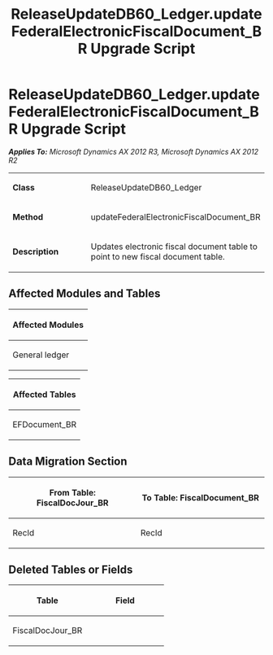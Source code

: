 ﻿---
title: ReleaseUpdateDB60_Ledger.updateFederalElectronicFiscalDocument_BR Upgrade Script
TOCTitle: ReleaseUpdateDB60_Ledger.updateFederalElectronicFiscalDocument_BR Upgrade Script
ms:assetid: 49e1fbf8-f78c-e644-ec60-4ae81dbd5be3
ms:mtpsurl: https://msdn.microsoft.com/en-us/library/JJ685357(v=AX.60)
ms:contentKeyID: 49708061
ms.date: 05/18/2015
mtps_version: v=AX.60
---

# ReleaseUpdateDB60\_Ledger.updateFederalElectronicFiscalDocument\_BR Upgrade Script 


_**Applies To:** Microsoft Dynamics AX 2012 R3, Microsoft Dynamics AX 2012 R2_

<table>
<colgroup>
<col style="width: 50%" />
<col style="width: 50%" />
</colgroup>
<tbody>
<tr class="odd">
<td><p><strong>Class</strong></p></td>
<td><p>ReleaseUpdateDB60_Ledger</p></td>
</tr>
<tr class="even">
<td><p><strong>Method</strong></p></td>
<td><p>updateFederalElectronicFiscalDocument_BR</p></td>
</tr>
<tr class="odd">
<td><p><strong>Description</strong></p></td>
<td><p>Updates electronic fiscal document table to point to new fiscal document table.</p></td>
</tr>
</tbody>
</table>


## Affected Modules and Tables

<table>
<colgroup>
<col style="width: 100%" />
</colgroup>
<thead>
<tr class="header">
<th><p>Affected Modules</p></th>
</tr>
</thead>
<tbody>
<tr class="odd">
<td><p>General ledger</p></td>
</tr>
</tbody>
</table>


<table>
<colgroup>
<col style="width: 100%" />
</colgroup>
<thead>
<tr class="header">
<th><p>Affected Tables</p></th>
</tr>
</thead>
<tbody>
<tr class="odd">
<td><p>EFDocument_BR</p></td>
</tr>
</tbody>
</table>


## Data Migration Section

<table>
<colgroup>
<col style="width: 50%" />
<col style="width: 50%" />
</colgroup>
<thead>
<tr class="header">
<th><p>From Table: FiscalDocJour_BR</p></th>
<th><p>To Table: FiscalDocument_BR</p></th>
</tr>
</thead>
<tbody>
<tr class="odd">
<td><p>RecId</p></td>
<td><p>RecId</p></td>
</tr>
</tbody>
</table>


## Deleted Tables or Fields

<table>
<colgroup>
<col style="width: 50%" />
<col style="width: 50%" />
</colgroup>
<thead>
<tr class="header">
<th><p>Table</p></th>
<th><p>Field</p></th>
</tr>
</thead>
<tbody>
<tr class="odd">
<td><p>FiscalDocJour_BR</p></td>
<td><p></p></td>
</tr>
</tbody>
</table>

  


